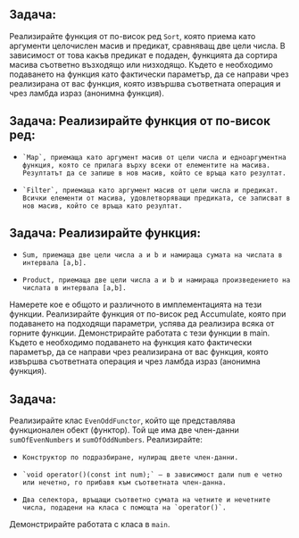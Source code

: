 ## Задача: 
Реализирайте функция от по-висок ред `Sort`, която приема като аргументи целочислен масив и предикат, сравняващ две цели числа. В зависимост от това какъв предикат е подаден, функцията да сортира масива съответно възходящо или низходящо. Където е необходимо подаването на функция като фактически параметър, да се направи чрез реализирана от вас функция, която извършва съответната операция и чрез ламбда израз (анонимна функция).
## Задача: Реализирайте функция от по-висок ред:
-     `Map`, приемаща като аргумент масив от цели числа и едноаргументна функция, която се прилага върху всеки от елементите на масива. Резултатът да се запише в нов масив, който се връща като резултат.
-     `Filter`, приемаща като аргумент масив от цели числа и предикат. Всички елементи от масива, удовлетворяващи предиката, се записват в нов масив, който се връща като резултат.
## Задача: Реализирайте функция:
-     Sum, приемаща две цели числа a и b и намираща сумата на числата в интервала [a,b].
-     Product, приемаща две цели числа a и b и намираща произведението на числата в интервала [a,b].
Намерете кое е общото и различното в имплементацията на тези функции. Реализирайте функция от по-висок ред Accumulate, която при подаването на подходящи параметри, успява да реализира всяка от горните функции. Демонстрирайте работата с тези функции в main. Където е необходимо подаването на функция като фактически параметър, да се направи чрез реализирана от вас функция, която извършва съответната операция и чрез ламбда израз (анонимна функция).
## Задача: 
Реализирайте клас `EvenOddFunctor`, който ще представлява функционален обект (функтор). Той ще има две член-данни `sumOfEvenNumbers` и `sumOfOddNumbers`. Реализирайте:
-     Конструктор по подразбиране, нулиращ двете член-данни.
-     `void operator()(const int num);` – в зависимост дали num е четно или нечетно, го прибавя към съответната член-данна.
-     Два селектора, връщащи съответно сумата на четните и нечетните числа, подадени на класа с помощта на `operator()`.
Демонстрирайте работата с класа в `main`.
